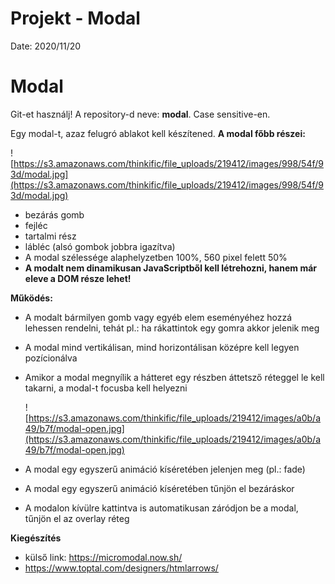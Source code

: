 # Projekt - Modal

Date: 2020/11/20

# **Modal**

Git-et használj! A repository-d neve: **modal**. Case sensitive-en.

Egy modal-t, azaz felugró ablakot kell készítened.
**A modal főbb részei:**

![https://s3.amazonaws.com/thinkific/file_uploads/219412/images/998/54f/93d/modal.jpg](https://s3.amazonaws.com/thinkific/file_uploads/219412/images/998/54f/93d/modal.jpg)

- bezárás gomb
- fejléc
- tartalmi rész
- lábléc (alsó gombok jobbra igazítva)
- A modal szélessége alaphelyzetben 100%, 560 pixel felett 50%
- **A modalt nem dinamikusan JavaScriptből kell létrehozni, hanem már eleve a DOM része lehet!**

**Működés:**

- A modalt bármilyen gomb vagy egyéb elem eseményéhez hozzá lehessen rendelni, tehát pl.: ha rákattintok egy gomra akkor jelenik meg
- A modal mind vertikálisan, mind horizontálisan középre kell legyen pozícionálva
- Amikor a modal megnyílik a hátteret egy részben áttetsző réteggel le kell takarni, a modal-t focusba kell helyezni

    ![https://s3.amazonaws.com/thinkific/file_uploads/219412/images/a0b/a49/b7f/modal-open.jpg](https://s3.amazonaws.com/thinkific/file_uploads/219412/images/a0b/a49/b7f/modal-open.jpg)

- A modal egy egyszerű animáció kíséretében jelenjen meg (pl.: fade)
- A modal egy egyszerű animáció kíséretében tűnjön el bezáráskor
- A modalon kívülre kattintva is automatikusan záródjon be a modal, tűnjön el az overlay réteg

**Kiegészítés**
- külső link: https://micromodal.now.sh/
- https://www.toptal.com/designers/htmlarrows/